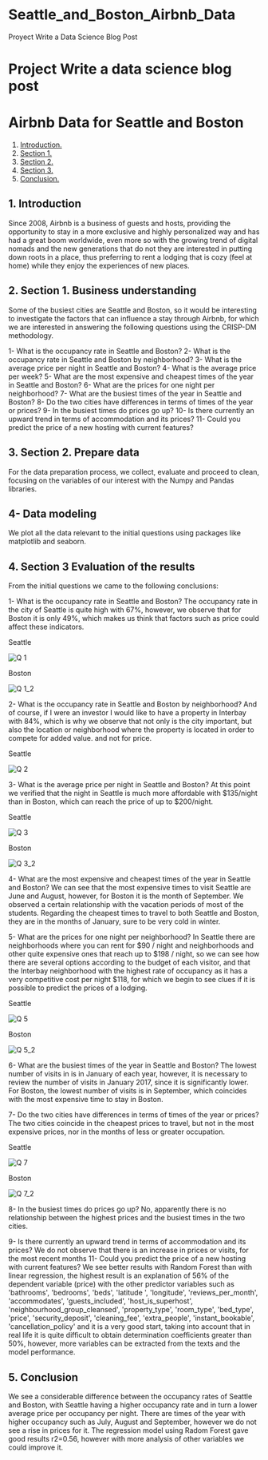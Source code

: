 # Seattle_and_Boston_Airbnb_Data
Proyect Write a Data Science Blog Post
# Project Write a data science blog post
# Airbnb Data for Seattle and Boston


1. [ Introduction. ](#intro)
2. [ Section 1. ](#section1)
3. [ Section 2. ](#section2)
4. [ Section 3. ](#section3)
5. [ Conclusion. ](#conclusion)





















<a name="intro"></a>
## 1. Introduction

Since 2008, Airbnb is a business of guests and hosts, providing the opportunity to stay in a more exclusive and highly personalized way and has had a great boom worldwide, even more so with the growing trend of digital nomads and the new generations that do not they are interested in putting down roots in a place, thus preferring to rent a lodging that is cozy (feel at home) while they enjoy the experiences of new places.


<a name="section1"></a>
## 2. Section 1. Business understanding


Some of the busiest cities are Seattle and Boston, so it would be interesting to investigate the factors that can influence a stay through Airbnb, for which we are interested in answering the following questions using the CRISP-DM methodology.

1- What is the occupancy rate in Seattle and Boston?
2- What is the occupancy rate in Seattle and Boston by neighborhood?
3- What is the average price per night in Seattle and Boston?
4- What is the average price per week?
5- What are the most expensive and cheapest times of the year in Seattle and Boston?
6- What are the prices for one night per neighborhood?
7- What are the busiest times of the year in Seattle and Boston?
8- Do the two cities have differences in terms of times of the year or prices?
9- In the busiest times do prices go up?
10- Is there currently an upward trend in terms of accommodation and its prices?
11- Could you predict the price of a new hosting with current features?

<a name="section2"></a>
## 3. Section 2. Prepare data

For the data preparation process, we collect, evaluate and proceed to clean, focusing on the variables of our interest with the Numpy and Pandas libraries.
## 4- Data modeling
We plot all the data relevant to the initial questions using packages like matplotlib and seaborn.

<a name="section3"></a>
## 4. Section 3 Evaluation of the results
From the initial questions we came to the following conclusions:

1- What is the occupancy rate in Seattle and Boston?
The occupancy rate in the city of Seattle is quite high with 67%, however, we observe that for Boston it is only 49%, which makes us think that factors such as price could affect these indicators.

Seattle

![Q 1](/images/1.png "Q 1")


Boston

![Q 1_2](/images/1_2.png "Q 1_2")


2- What is the occupancy rate in Seattle and Boston by neighborhood?
And of course, if I were an investor I would like to have a property in Interbay with 84%, which is why we observe that not only is the city important, but also the location or neighborhood where the property is located in order to compete for added value. and not for price.

Seattle

![Q 2](/images/2.png "Q 2")




3- What is the average price per night in Seattle and Boston?
At this point we verified that the night in Seattle is much more affordable with $135/night than in Boston, which can reach the price of up to $200/night.

Seattle

![Q 3](/images/3.png "Q 3")


Boston

![Q 3_2](/images/3_2.png "Q 3_2")


4- What are the most expensive and cheapest times of the year in Seattle and Boston?
We can see that the most expensive times to visit Seattle are June and August, however, for Boston it is the month of September. We observed a certain relationship with the vacation periods of most of the students.
Regarding the cheapest times to travel to both Seattle and Boston, they are in the months of January, sure to be very cold in winter.

5- What are the prices for one night per neighborhood?
In Seattle there are neighborhoods where you can rent for $90 / night and neighborhoods and other quite expensive ones that reach up to $198 / night, so we can see how there are several options according to the budget of each visitor, and that the Interbay neighborhood with the highest rate of occupancy as it has a very competitive cost per night $118, for which we begin to see clues if it is possible to predict the prices of a lodging.

Seattle

![Q 5](/images/5.png "Q 5")


Boston

![Q 5_2](/images/5_2.png "Q 5_2")




6- What are the busiest times of the year in Seattle and Boston?
The lowest number of visits in is in January of each year, however, it is necessary to review the number of visits in January 2017, since it is significantly lower.
For Boston, the lowest number of visits is in September, which coincides with the most expensive time to stay in Boston.

7- Do the two cities have differences in terms of times of the year or prices?
The two cities coincide in the cheapest prices to travel, but not in the most expensive prices, nor in the months of less or greater occupation.

Seattle

![Q 7](/images/7.png "Q 7")


Boston

![Q 7_2](/images/7_2.png "Q 7_2")


8- In the busiest times do prices go up?
No, apparently there is no relationship between the highest prices and the busiest times in the two cities.

9- Is there currently an upward trend in terms of accommodation and its prices?
We do not observe that there is an increase in prices or visits, for the most recent months
11- Could you predict the price of a new hosting with current features?
We see better results with Random Forest than with linear regression, the highest result is an explanation of 56% of the dependent variable (price) with the other predictor variables such as 'bathrooms', 'bedrooms', 'beds', 'latitude ', 'longitude', 'reviews_per_month', 'accommodates', 'guests_included', 'host_is_superhost', 'neighbourhood_group_cleansed', 'property_type', 'room_type', 'bed_type', 'price', 'security_deposit', 'cleaning_fee', 'extra_people', 'instant_bookable', 'cancellation_policy' and it is a very good start, taking into account that in real life it is quite difficult to obtain determination coefficients greater than 50%, however, more variables can be extracted from the texts and the model performance.


<a name="conclusion"></a>


## 5. Conclusion

We see a considerable difference between the occupancy rates of Seattle and Boston, with Seattle having a higher occupancy rate and in turn a lower average price per occupancy per night.
There are times of the year with higher occupancy such as July, August and September, however we do not see a rise in prices for it.
The regression model using Radom Forest gave good results r2=0.56, however with more analysis of other variables we could improve it.

